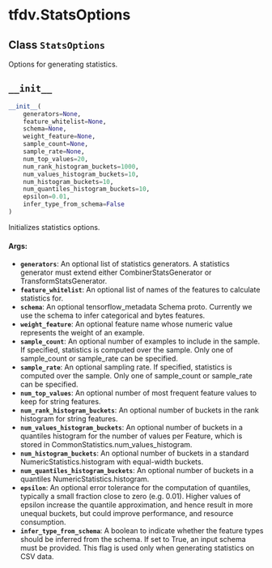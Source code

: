 <div itemscope itemtype="http://developers.google.com/ReferenceObject">
<meta itemprop="name" content="tfdv.StatsOptions" />
<meta itemprop="path" content="Stable" />
<meta itemprop="property" content="__init__"/>
</div>

# tfdv.StatsOptions

## Class `StatsOptions`



Options for generating statistics.

<h2 id="__init__"><code>__init__</code></h2>

``` python
__init__(
    generators=None,
    feature_whitelist=None,
    schema=None,
    weight_feature=None,
    sample_count=None,
    sample_rate=None,
    num_top_values=20,
    num_rank_histogram_buckets=1000,
    num_values_histogram_buckets=10,
    num_histogram_buckets=10,
    num_quantiles_histogram_buckets=10,
    epsilon=0.01,
    infer_type_from_schema=False
)
```

Initializes statistics options.

#### Args:

* <b>`generators`</b>: An optional list of statistics generators. A statistics
    generator must extend either CombinerStatsGenerator or
    TransformStatsGenerator.
* <b>`feature_whitelist`</b>: An optional list of names of the features to calculate
    statistics for.
* <b>`schema`</b>: An optional tensorflow_metadata Schema proto. Currently we use the
    schema to infer categorical and bytes features.
* <b>`weight_feature`</b>: An optional feature name whose numeric value represents
      the weight of an example.
* <b>`sample_count`</b>: An optional number of examples to include in the sample. If
    specified, statistics is computed over the sample. Only one of
    sample_count or sample_rate can be specified.
* <b>`sample_rate`</b>: An optional sampling rate. If specified, statistics is
    computed over the sample. Only one of sample_count or sample_rate can
    be specified.
* <b>`num_top_values`</b>: An optional number of most frequent feature values to keep
    for string features.
* <b>`num_rank_histogram_buckets`</b>: An optional number of buckets in the rank
    histogram for string features.
* <b>`num_values_histogram_buckets`</b>: An optional number of buckets in a quantiles
    histogram for the number of values per Feature, which is stored in
    CommonStatistics.num_values_histogram.
* <b>`num_histogram_buckets`</b>: An optional number of buckets in a standard
    NumericStatistics.histogram with equal-width buckets.
* <b>`num_quantiles_histogram_buckets`</b>: An optional number of buckets in a
    quantiles NumericStatistics.histogram.
* <b>`epsilon`</b>: An optional error tolerance for the computation of quantiles,
    typically a small fraction close to zero (e.g. 0.01). Higher values of
    epsilon increase the quantile approximation, and hence result in more
    unequal buckets, but could improve performance, and resource
    consumption.
* <b>`infer_type_from_schema`</b>: A boolean to indicate whether the feature types
      should be inferred from the schema. If set to True, an input schema
      must be provided. This flag is used only when generating statistics
      on CSV data.



